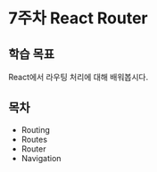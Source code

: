 # 7주차 React Router

## 학습 목표

React에서 라우팅 처리에 대해 배워봅시다.

## 목차

- Routing
- Routes
- Router
- Navigation
